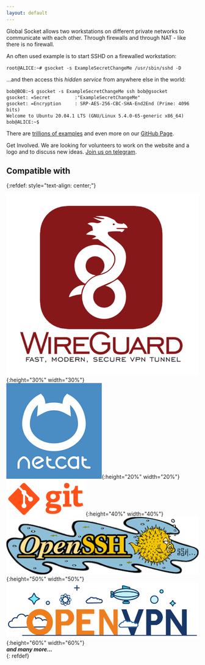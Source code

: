 ```yaml
---
layout: default
---
```


Global Socket allows two workstations on different private networks to communicate with each other. Through firewalls and through NAT - like there is no firewall.

<script src="https://asciinema.org/a/lL94Vsjz8JM0hCjnfKM173Ong.js" id="asciicast-lL94Vsjz8JM0hCjnfKM173Ong" async data-autoplay="true" data-speed="2" ></script>


An often used example is to start SSHD on a firewalled workstation:
```shell
root@ALICE:~# gsocket -s ExampleSecretChangeMe /usr/sbin/sshd -D
```

...and then access this *hidden service* from anywhere else in the world:
```shell
bob@BOB:~$ gsocket -s ExampleSecretChangeMe ssh bob@gsocket
gsocket: =Secret         :"ExampleSecretChangeMe"
gsocket: =Encryption     : SRP-AES-256-CBC-SHA-End2End (Prime: 4096 bits)
Welcome to Ubuntu 20.04.1 LTS (GNU/Linux 5.4.0-65-generic x86_64)
bob@ALICE:~$ 
```
There are [trillions of examples](https://github.com/hackerschoice/gsocket/tree/master/examples) and even more on our [GitHub Page](https://github.com/hackerschoice/gsocket).  

Get Involved. We are looking for volunteers to work on the website and a logo and to discuss new ideas. [Join us on telegram](https://t.me/thcorg).

## Compatible with
{:refdef: style="text-align: center;"}

![WireGuard Logo](assets/images/wireguard_logo.png){:height="30%" width="30%"}  
![NC Logo](assets/images/nc-logo.jpeg){:height="20%" width="20%"}  
![GIT Logo](assets/images/git-logo.png){:height="40%" width="40%"}  
![OpenSSH Logo](assets/images/openssh-logo.gif){:height="50%" width="50%"}  
![OVPN Logo](assets/images/openvpn-logo.png){:height="60%" width="60%"}  
***and many more...***  
{: refdef}
